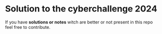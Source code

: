 # Solution to the cyberchallenge 2024
If you have **solutions or notes** witch are better or not present in this repo feel free to contribute.